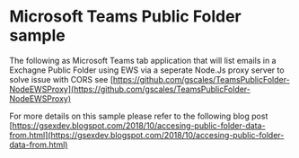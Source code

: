 # Microsoft Teams Public Folder sample

The following as Microsoft Teams tab application that will list emails in a Exchagne Public Folder using EWS via a seperate Node.Js proxy server to solve issue with CORS see [https://github.com/gscales/TeamsPublicFolder-NodeEWSProxy](https://github.com/gscales/TeamsPublicFolder-NodeEWSProxy)





For more details on this sample please refer to the following blog post [https://gsexdev.blogspot.com/2018/10/accesing-public-folder-data-from.html](https://gsexdev.blogspot.com/2018/10/accesing-public-folder-data-from.html)















